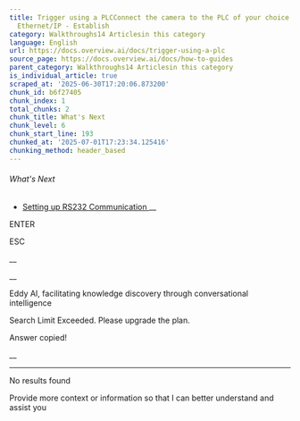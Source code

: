 ```yaml
---
title: Trigger using a PLCConnect the camera to the PLC of your choice by following
  Ethernet/IP - Establish
category: Walkthroughs14 Articlesin this category
language: English
url: https://docs.overview.ai/docs/trigger-using-a-plc
source_page: https://docs.overview.ai/docs/how-to-guides
parent_category: Walkthroughs14 Articlesin this category
is_individual_article: true
scraped_at: '2025-06-30T17:20:06.873200'
chunk_id: b6f27405
chunk_index: 1
total_chunks: 2
chunk_title: What's Next
chunk_level: 6
chunk_start_line: 193
chunked_at: '2025-07-01T17:23:34.125416'
chunking_method: header_based
---
```


###### What's Next

  * [ Setting up RS232 Communication ](/docs/rs232) __



ENTER

ESC

 __

__

Eddy AI, facilitating knowledge discovery through conversational intelligence

Search Limit Exceeded. Please upgrade the plan.

Answer copied\!

__

__ __

No results found

Provide more context or information so that I can better understand and assist you
